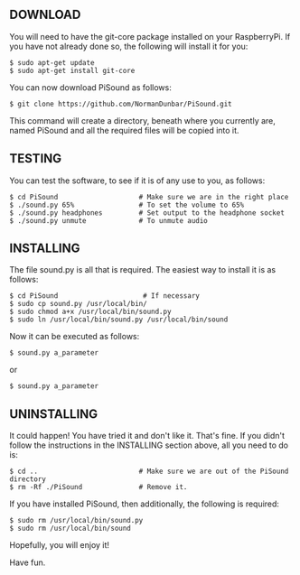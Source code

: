 DOWNLOAD
--------

You will need to have the git-core package installed on your RaspberryPi. If you have not
already done so, the following will install it for you:

    $ sudo apt-get update
    $ sudo apt-get install git-core

You can now download PiSound as follows:

    $ git clone https://github.com/NormanDunbar/PiSound.git

This command will create a directory, beneath where you currently are, named PiSound and all
the required files will be copied into it.


TESTING
-------

You can test the software, to see if it is of any use to you, as follows:

    $ cd PiSound                    # Make sure we are in the right place
    $ ./sound.py 65%                # To set the volume to 65%
    $ ./sound.py headphones         # Set output to the headphone socket
    $ ./sound.py unmute             # To unmute audio
    

INSTALLING
----------

The file sound.py is all that is required. The easiest way to install it is as follows:

    $ cd PiSound                     # If necessary
    $ sudo cp sound.py /usr/local/bin/
    $ sudo chmod a+x /usr/local/bin/sound.py
    $ sudo ln /usr/local/bin/sound.py /usr/local/bin/sound

Now it can be executed as follows:

    $ sound.py a_parameter

or

    $ sound.py a_parameter

    
UNINSTALLING
------------

It could happen! You have tried it and don't like it. That's fine. If you didn't follow
the instructions in the INSTALLING section above, all you need to do is:

    $ cd ..                         # Make sure we are out of the PiSound directory
    $ rm -Rf ./PiSound              # Remove it.
    
If you have installed PiSound, then additionally, the following is required:

    $ sudo rm /usr/local/bin/sound.py
    $ sudo rm /usr/local/bin/sound
    
Hopefully, you will enjoy it!

Have fun.

